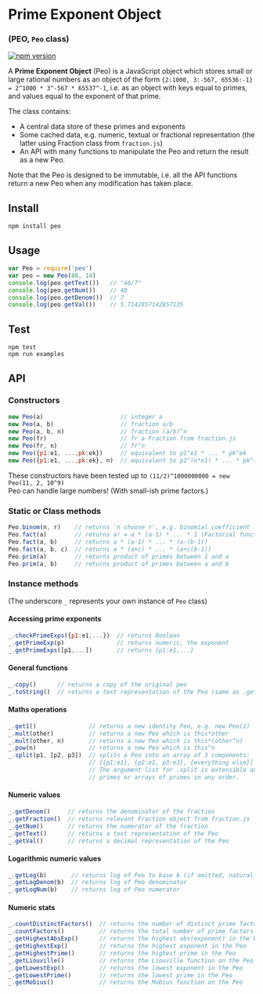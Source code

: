 # Prime Exponent Object
### (PEO, `Peo` class)

[![npm version](https://badge.fury.io/js/peo.png)](https://badge.fury.io/js/peo)

A **Prime Exponent Object** (Peo) is a JavaScript object which stores small or large rational numbers as an object of the form `{2:1000, 3:-567, 65536:-1} = 2^1000 * 3^-567 * 65537^-1`, i.e. as an object with keys equal to primes, and values equal to the exponent of that prime.

The class contains:
- A central data store of these primes and exponents
- Some cached data, e.g. numeric, textual or fractional representation (the latter using Fraction class from `fraction.js`)
- An API with many functions to manipulate the Peo and return the result as a new Peo.

Note that the Peo is designed to be immutable, i.e. all the API functions return a new Peo when any modification has taken place.

## Install
`npm install peo`  

## Usage
``` js
var Peo = require('peo')
var peo = new Peo(80, 14)
console.log(peo.getText())   // "40/7"
console.log(peo.getNum())    // 40
console.log(peo.getDenom())  // 7
console.log(peo.getVal())    // 5.7142857142857135
```

## Test
`npm test`  
`npm run examples`  

## API

### Constructors
``` js
new Peo(a)                      // integer a
new Peo(a, b)                   // fraction a/b
new Peo(a, b, n)                // fraction (a/b)^n
new Peo(fr)                     // fr a Fraction from fraction.js
new Peo(fr, n)                  // fr^n
new Peo({p1:e1, ...,pk:ek})     // equivalent to p1^e1 * ... * pk^ek
new Peo({p1:e1, ...,pk:ek}, n)  // equivalent to p1^(n*e1) * ... * pk^(n*ek)
```

These constructors have been tested up to `(11/2)^1000000000 = new Peo(11, 2, 10^9)`  
Peo can handle large numbers! (With small-ish prime factors.)  

### Static or Class methods
``` js
Peo.binom(n, r)    // returns 'n choose r', e.g. binomial coefficient
Peo.fact(a)        // returns a! = a * (a-1) * ... * 1 (Factorial function)
Peo.fact(a, b)     // returns a * (a-1) * ... * (a-(b-1))
Peo.fact(a, b, c)  // returns a * (a+c) * ... * (a+c(b-1))
Peo.prim(a)        // returns product of primes between 1 and a
Peo.prim(a, b)     // returns product of primes between a and b
```

### Instance methods
(The underscore `_` represents your own instance of `Peo` class)

#### Accessing prime exponents
``` js
_.checkPrimeExps({p1:e1,...})  // returns Boolean
_.getPrimeExp(p)               // returns numeric, the exponent
_.getPrimeExps([p1,...])       // returns {p1:e1,...}
```

#### General functions
``` js
_.copy()      // returns a copy of the original peo
_.toString()  // returns a text representation of the Peo (same as .getText()
```

#### Maths operations
``` js
_.get1()               // returns a new identity Peo, e.g. new Peo(1)
_.mult(other)          // returns a new Peo which is this*other  
_.mult(other, n)       // returns a new Peo which is this*(other^n)
_.pow(n)               // returns a new Peo which is this^n
_.split(p1, [p2, p3])  // splits a Peo into an array of 3 components:
                       // [{p1:e1}, {p2:e2, p3:e3}, {everything else}]
                       // The argument list for .split is extensible and can contain
                       // primes or arrays of primes in any order.
```

#### Numeric values
``` js
_.getDenom()     // returns the denominator of the fraction
_.getFraction()  // returns relevant Fraction object from fraction.js
_.getNum()       // returns the numerator of the fraction
_.getText()      // returns a text representation of the Peo
_.getVal()       // returns a decimal representation of the Peo
```

#### Logarithmic numeric values
``` js
_.getLog(b)       // returns log of Peo to base b (if omitted, natural log)
_.getLogDenom(b)  // returns log of Peo denominator
_.getLogNum(b)    // returns log of Peo numerator
```

#### Numeric stats
``` js
_.countDistinctFactors()  // returns the number of distinct prime factors of the Peo
_.countFactors()          // returns the total number of prime factors of the Peo
_.getHighestAbsExp()      // returns the highest abs(exponent) in the Peo
_.getHighestExp()         // returns the highest exponent in the Peo
_.getHighestPrime()       // returns the highest prime in the Peo
_.getLiouville()          // returns the Liouville function on the Peo
_.getLowestExp()          // returns the lowest exponent in the Peo
_.getLowestPrime()        // returns the lowest prime in the Peo
_.getMobius()             // returns the Mobius function on the Peo
```
